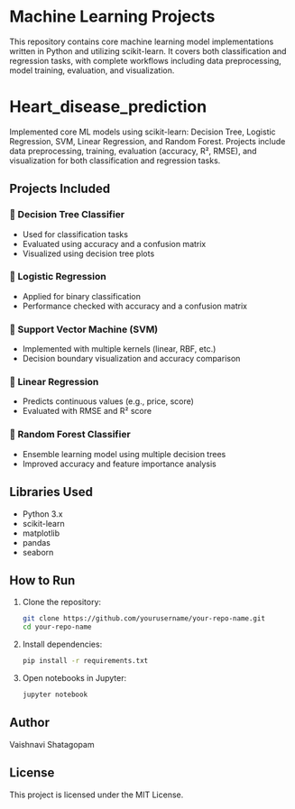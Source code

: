 # Machine Learning Projects
This repository contains core machine learning model implementations written in Python and utilizing scikit-learn. It covers both classification and regression tasks, with complete workflows including data preprocessing, model training, evaluation, and visualization.

# Heart_disease_prediction
Implemented core ML models using scikit-learn: Decision Tree, Logistic Regression, SVM, Linear Regression, and Random Forest. Projects include data preprocessing, training, evaluation (accuracy, R², RMSE), and visualization for both classification and regression tasks.


## Projects Included

### 📌 Decision Tree Classifier
- Used for classification tasks
- Evaluated using accuracy and a confusion matrix
- Visualized using decision tree plots

### 📌 Logistic Regression
- Applied for binary classification
- Performance checked with accuracy and a confusion matrix

### 📌 Support Vector Machine (SVM)
- Implemented with multiple kernels (linear, RBF, etc.)
- Decision boundary visualization and accuracy comparison

### 📌 Linear Regression
- Predicts continuous values (e.g., price, score)
- Evaluated with RMSE and R² score

### 📌 Random Forest Classifier
- Ensemble learning model using multiple decision trees
- Improved accuracy and feature importance analysis

## Libraries Used
- Python 3.x
- scikit-learn
- matplotlib
- pandas
- seaborn

## How to Run
1. Clone the repository:
   ```bash
   git clone https://github.com/yourusername/your-repo-name.git
   cd your-repo-name
   ```
2. Install dependencies:
   ```bash
   pip install -r requirements.txt
   ```
3. Open notebooks in Jupyter:
   ```bash
   jupyter notebook
   ```

## Author
Vaishnavi Shatagopam

## License
This project is licensed under the MIT License.
